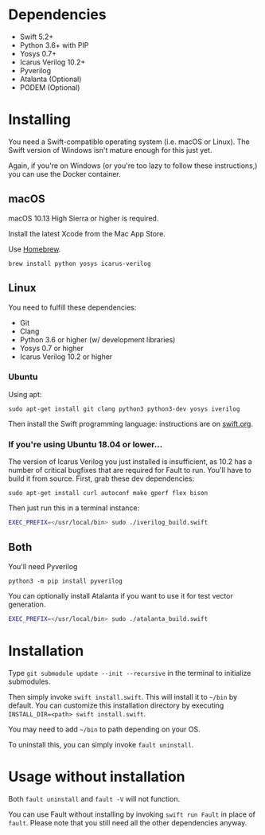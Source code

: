 # Dependencies
* Swift 5.2+
* Python 3.6+ with PIP
* Yosys 0.7+
* Icarus Verilog 10.2+
* Pyverilog
* Atalanta (Optional)
* PODEM (Optional)

# Installing
You need a Swift-compatible operating system (i.e. macOS or Linux). The Swift version of Windows isn't mature enough for this just yet.

Again, if you're on Windows (or you're too lazy to follow these instructions,) you can use the Docker container.

## macOS
macOS 10.13 High Sierra or higher is required.

Install the latest Xcode from the Mac App Store.

Use [Homebrew](https://brew.sh).

`brew install python yosys icarus-verilog`

## Linux
You need to fulfill these dependencies:
- Git
- Clang
- Python 3.6 or higher (w/ development libraries)
- Yosys 0.7 or higher
- Icarus Verilog 10.2 or higher

### Ubuntu
Using apt:

`sudo apt-get install git clang python3 python3-dev yosys iverilog`

Then install the Swift programming language: instructions are on [swift.org](https://swift.org/download/#using-downloads).

### If you're using Ubuntu 18.04 or lower…
The version of Icarus Verilog you just installed is insufficient, as 10.2 has a number of critical bugfixes that are required for Fault to run. You'll have to build it from source. First, grab these dev dependencies:

`sudo apt-get install curl autoconf make gperf flex bison`

Then just run this in a terminal instance:

```bash
EXEC_PREFIX=</usr/local/bin> sudo ./iverilog_build.swift
```

## Both
You'll need Pyverilog

`python3 -m pip install pyverilog`

You can optionally install Atalanta if you want to use it for test vector generation.

```bash
EXEC_PREFIX=</usr/local/bin> sudo ./atalanta_build.swift
```

# Installation
Type `git submodule update --init --recursive` in the terminal to initialize submodules.

Then simply invoke `swift install.swift`. This will install it to `~/bin` by default. You can customize this installation directory by executing `INSTALL_DIR=<path> swift install.swift`.

You may need to add `~/bin` to path depending on your OS.

To uninstall this, you can simply invoke `fault uninstall`.

# Usage without installation
Both `fault uninstall` and `fault -V` will not function.

You can use Fault without installing by invoking `swift run Fault` in place of `fault`. Please note that you still need all the other dependencies anyway.